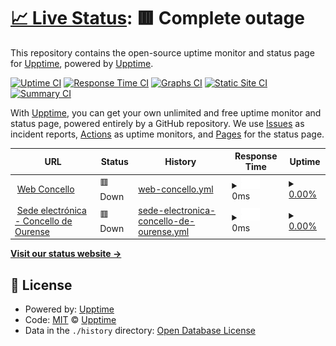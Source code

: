 # [📈 Live Status](https://demo.upptime.js.org): <!--live status--> **🟥 Complete outage**

This repository contains the open-source uptime monitor and status page for [Upptime](https://upptime.js.org), powered by [Upptime](https://github.com/upptime/upptime).

[![Uptime CI](https://github.com/CIAourense/statusservices/workflows/Uptime%20CI/badge.svg)](https://github.com/CIAourense/statusservices/actions?query=workflow%3A%22Uptime+CI%22)
[![Response Time CI](https://github.com/CIAourense/statusservices/workflows/Response%20Time%20CI/badge.svg)](https://github.com/CIAourense/statusservices/actions?query=workflow%3A%22Response+Time+CI%22)
[![Graphs CI](https://github.com/CIAourense/statusservices/workflows/Graphs%20CI/badge.svg)](https://github.com/CIAourense/statusservices/actions?query=workflow%3A%22Graphs+CI%22)
[![Static Site CI](https://github.com/CIAourense/statusservices/workflows/Static%20Site%20CI/badge.svg)](https://github.com/CIAourense/statusservices/actions?query=workflow%3A%22Static+Site+CI%22)
[![Summary CI](https://github.com/CIAourense/statusservices/workflows/Summary%20CI/badge.svg)](https://github.com/CIAourense/statusservices/actions?query=workflow%3A%22Summary+CI%22)

With [Upptime](https://upptime.js.org), you can get your own unlimited and free uptime monitor and status page, powered entirely by a GitHub repository. We use [Issues](https://github.com/upptime/upptime/issues) as incident reports, [Actions](https://github.com/CIAourense/statusservices/actions) as uptime monitors, and [Pages](https://demo.upptime.js.org) for the status page.

<!--start: status pages-->
<!-- This summary is generated by Upptime (https://github.com/upptime/upptime) -->
<!-- Do not edit this manually, your changes will be overwritten -->
<!-- prettier-ignore -->
| URL | Status | History | Response Time | Uptime |
| --- | ------ | ------- | ------------- | ------ |
| <img alt="" src="https://favicons.githubusercontent.com/www.ourense.gal" height="13"> [Web Concello](https://www.ourense.gal) | 🟥 Down | [web-concello.yml](https://github.com/CIAourense/statusservices/commits/HEAD/history/web-concello.yml) | <details><summary><img alt="Response time graph" src="./graphs/web-concello/response-time-week.png" height="20"> 0ms</summary><br><a href="https://CIAourense.github.io/statusservices/history/web-concello"><img alt="Response time 1368" src="https://img.shields.io/endpoint?url=https%3A%2F%2Fraw.githubusercontent.com%2FCIAourense%2Fstatusservices%2FHEAD%2Fapi%2Fweb-concello%2Fresponse-time.json"></a><br><a href="https://CIAourense.github.io/statusservices/history/web-concello"><img alt="24-hour response time 0" src="https://img.shields.io/endpoint?url=https%3A%2F%2Fraw.githubusercontent.com%2FCIAourense%2Fstatusservices%2FHEAD%2Fapi%2Fweb-concello%2Fresponse-time-day.json"></a><br><a href="https://CIAourense.github.io/statusservices/history/web-concello"><img alt="7-day response time 0" src="https://img.shields.io/endpoint?url=https%3A%2F%2Fraw.githubusercontent.com%2FCIAourense%2Fstatusservices%2FHEAD%2Fapi%2Fweb-concello%2Fresponse-time-week.json"></a><br><a href="https://CIAourense.github.io/statusservices/history/web-concello"><img alt="30-day response time 0" src="https://img.shields.io/endpoint?url=https%3A%2F%2Fraw.githubusercontent.com%2FCIAourense%2Fstatusservices%2FHEAD%2Fapi%2Fweb-concello%2Fresponse-time-month.json"></a><br><a href="https://CIAourense.github.io/statusservices/history/web-concello"><img alt="1-year response time 1368" src="https://img.shields.io/endpoint?url=https%3A%2F%2Fraw.githubusercontent.com%2FCIAourense%2Fstatusservices%2FHEAD%2Fapi%2Fweb-concello%2Fresponse-time-year.json"></a></details> | <details><summary><a href="https://CIAourense.github.io/statusservices/history/web-concello">0.00%</a></summary><a href="https://CIAourense.github.io/statusservices/history/web-concello"><img alt="All-time uptime 50.06%" src="https://img.shields.io/endpoint?url=https%3A%2F%2Fraw.githubusercontent.com%2FCIAourense%2Fstatusservices%2FHEAD%2Fapi%2Fweb-concello%2Fuptime.json"></a><br><a href="https://CIAourense.github.io/statusservices/history/web-concello"><img alt="24-hour uptime 0.00%" src="https://img.shields.io/endpoint?url=https%3A%2F%2Fraw.githubusercontent.com%2FCIAourense%2Fstatusservices%2FHEAD%2Fapi%2Fweb-concello%2Fuptime-day.json"></a><br><a href="https://CIAourense.github.io/statusservices/history/web-concello"><img alt="7-day uptime 0.00%" src="https://img.shields.io/endpoint?url=https%3A%2F%2Fraw.githubusercontent.com%2FCIAourense%2Fstatusservices%2FHEAD%2Fapi%2Fweb-concello%2Fuptime-week.json"></a><br><a href="https://CIAourense.github.io/statusservices/history/web-concello"><img alt="30-day uptime 0.00%" src="https://img.shields.io/endpoint?url=https%3A%2F%2Fraw.githubusercontent.com%2FCIAourense%2Fstatusservices%2FHEAD%2Fapi%2Fweb-concello%2Fuptime-month.json"></a><br><a href="https://CIAourense.github.io/statusservices/history/web-concello"><img alt="1-year uptime 50.06%" src="https://img.shields.io/endpoint?url=https%3A%2F%2Fraw.githubusercontent.com%2FCIAourense%2Fstatusservices%2FHEAD%2Fapi%2Fweb-concello%2Fuptime-year.json"></a></details>
| <img alt="" src="https://favicons.githubusercontent.com/sede.ourense.gob.es" height="13"> [Sede electrónica - Concello de Ourense](https://sede.ourense.gob.es) | 🟥 Down | [sede-electronica-concello-de-ourense.yml](https://github.com/CIAourense/statusservices/commits/HEAD/history/sede-electronica-concello-de-ourense.yml) | <details><summary><img alt="Response time graph" src="./graphs/sede-electronica-concello-de-ourense/response-time-week.png" height="20"> 0ms</summary><br><a href="https://CIAourense.github.io/statusservices/history/sede-electronica-concello-de-ourense"><img alt="Response time 892" src="https://img.shields.io/endpoint?url=https%3A%2F%2Fraw.githubusercontent.com%2FCIAourense%2Fstatusservices%2FHEAD%2Fapi%2Fsede-electronica-concello-de-ourense%2Fresponse-time.json"></a><br><a href="https://CIAourense.github.io/statusservices/history/sede-electronica-concello-de-ourense"><img alt="24-hour response time 0" src="https://img.shields.io/endpoint?url=https%3A%2F%2Fraw.githubusercontent.com%2FCIAourense%2Fstatusservices%2FHEAD%2Fapi%2Fsede-electronica-concello-de-ourense%2Fresponse-time-day.json"></a><br><a href="https://CIAourense.github.io/statusservices/history/sede-electronica-concello-de-ourense"><img alt="7-day response time 0" src="https://img.shields.io/endpoint?url=https%3A%2F%2Fraw.githubusercontent.com%2FCIAourense%2Fstatusservices%2FHEAD%2Fapi%2Fsede-electronica-concello-de-ourense%2Fresponse-time-week.json"></a><br><a href="https://CIAourense.github.io/statusservices/history/sede-electronica-concello-de-ourense"><img alt="30-day response time 0" src="https://img.shields.io/endpoint?url=https%3A%2F%2Fraw.githubusercontent.com%2FCIAourense%2Fstatusservices%2FHEAD%2Fapi%2Fsede-electronica-concello-de-ourense%2Fresponse-time-month.json"></a><br><a href="https://CIAourense.github.io/statusservices/history/sede-electronica-concello-de-ourense"><img alt="1-year response time 892" src="https://img.shields.io/endpoint?url=https%3A%2F%2Fraw.githubusercontent.com%2FCIAourense%2Fstatusservices%2FHEAD%2Fapi%2Fsede-electronica-concello-de-ourense%2Fresponse-time-year.json"></a></details> | <details><summary><a href="https://CIAourense.github.io/statusservices/history/sede-electronica-concello-de-ourense">0.00%</a></summary><a href="https://CIAourense.github.io/statusservices/history/sede-electronica-concello-de-ourense"><img alt="All-time uptime 0.01%" src="https://img.shields.io/endpoint?url=https%3A%2F%2Fraw.githubusercontent.com%2FCIAourense%2Fstatusservices%2FHEAD%2Fapi%2Fsede-electronica-concello-de-ourense%2Fuptime.json"></a><br><a href="https://CIAourense.github.io/statusservices/history/sede-electronica-concello-de-ourense"><img alt="24-hour uptime 0.00%" src="https://img.shields.io/endpoint?url=https%3A%2F%2Fraw.githubusercontent.com%2FCIAourense%2Fstatusservices%2FHEAD%2Fapi%2Fsede-electronica-concello-de-ourense%2Fuptime-day.json"></a><br><a href="https://CIAourense.github.io/statusservices/history/sede-electronica-concello-de-ourense"><img alt="7-day uptime 0.00%" src="https://img.shields.io/endpoint?url=https%3A%2F%2Fraw.githubusercontent.com%2FCIAourense%2Fstatusservices%2FHEAD%2Fapi%2Fsede-electronica-concello-de-ourense%2Fuptime-week.json"></a><br><a href="https://CIAourense.github.io/statusservices/history/sede-electronica-concello-de-ourense"><img alt="30-day uptime 0.00%" src="https://img.shields.io/endpoint?url=https%3A%2F%2Fraw.githubusercontent.com%2FCIAourense%2Fstatusservices%2FHEAD%2Fapi%2Fsede-electronica-concello-de-ourense%2Fuptime-month.json"></a><br><a href="https://CIAourense.github.io/statusservices/history/sede-electronica-concello-de-ourense"><img alt="1-year uptime 0.01%" src="https://img.shields.io/endpoint?url=https%3A%2F%2Fraw.githubusercontent.com%2FCIAourense%2Fstatusservices%2FHEAD%2Fapi%2Fsede-electronica-concello-de-ourense%2Fuptime-year.json"></a></details>

<!--end: status pages-->

[**Visit our status website →**](https://demo.upptime.js.org)

## 📄 License

- Powered by: [Upptime](https://github.com/upptime/upptime)
- Code: [MIT](./LICENSE) © [Upptime](https://upptime.js.org)
- Data in the `./history` directory: [Open Database License](https://opendatacommons.org/licenses/odbl/1-0/)
